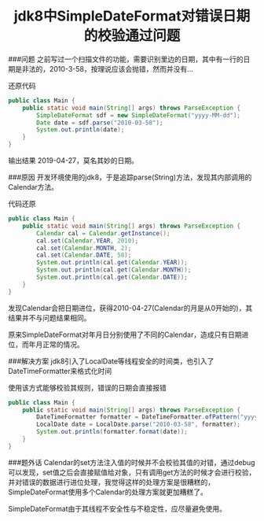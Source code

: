 <h1 align="center">jdk8中SimpleDateFormat对错误日期的校验通过问题</h1>
###问题
之前写过一个扫描文件的功能，需要识别里边的日期，其中有一行的日期是非法的，2010-3-58，按理说应该会抛错，然而并没有...

还原代码
```java
public class Main {
    public static void main(String[] args) throws ParseException {
        SimpleDateFormat sdf = new SimpleDateFormat("yyyy-MM-dd");
        Date date = sdf.parse("2010-03-58");
        System.out.println(date);
    }
}
```
输出结果 2019-04-27，莫名其妙的日期。

###原因
开发环境使用的jdk8，于是追踪parse(String)方法，发现其内部调用的Calendar方法。

代码还原
```java
public class Main {
    public static void main(String[] args) throws ParseException {
        Calendar cal = Calendar.getInstance();
        cal.set(Calendar.YEAR, 2010);
        cal.set(Calendar.MONTH, 2);
        cal.set(Calendar.DATE, 58);
        System.out.println(cal.get(Calendar.YEAR));
        System.out.println(cal.get(Calendar.MONTH));
        System.out.println(cal.get(Calendar.DATE));
    }
}
```
发现Calendar会把日期进位，获得2010-04-27(Calendar的月是从0开始的)，其结果并不与问题结果相同。

原来SimpleDateFormat对年月日分别使用了不同的Calendar，造成只有日期进位，而年月正常的情况。

###解决方案
jdk8引入了LocalDate等线程安全的时间类，也引入了DateTimeFormatter来格式化时间

使用该方式能够校验其规则，错误的日期会直接报错
```java
public class Main {
    public static void main(String[] args) throws ParseException {
        DateTimeFormatter formatter = DateTimeFormatter.ofPattern("yyyy-MM-dd");
        LocalDate date = LocalDate.parse("2010-03-58", formatter);
        System.out.println(formatter.format(date));
    }
}
```
###题外话
Calendar的set方法注入值的时候并不会校验其值的对错，通过debug可以发现，set值之后会直接赋值给对象，只有调用get方法的时候才会进行校验，并对错误的数据进行进位处理，我觉得这样的处理方案是很糟糕的，SimpleDateFormat使用多个Calendar的处理方案就更加糟糕了。

SimpleDateFormat由于其线程不安全性与不稳定性，应尽量避免使用。